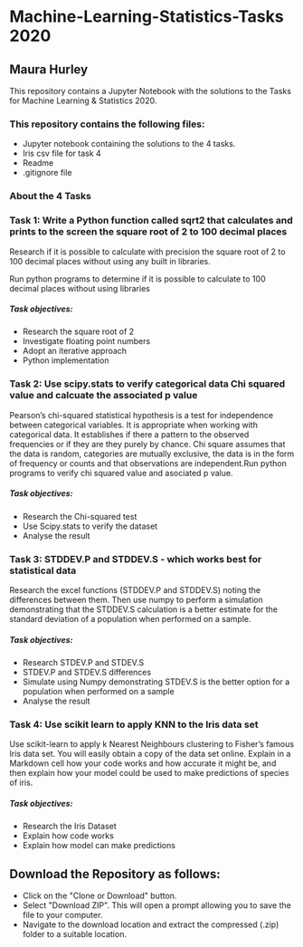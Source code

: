 # Machine-Learning-Statistics-Tasks 2020 

## Maura Hurley

This repository contains a Jupyter Notebook with the solutions to the Tasks for Machine Learning & Statistics 2020. 

    
### This repository contains the following files:

- Jupyter notebook containing the solutions to the 4 tasks.
- Iris csv file for task 4
- Readme
- .gitignore file

### About the 4 Tasks


### Task 1:  Write a Python function called sqrt2 that calculates and prints to the screen the square root of 2 to 100 decimal places

Research if it is possible to calculate with precision the square root of 2 to 100 decimal places without using any built in libraries.

Run python programs to determine if it is possible to calculate to 100 decimal places without using libraries

##### Task objectives:

- Research the square root of 2
- Investigate floating point numbers
- Adopt an iterative approach
- Python implementation

### Task 2:  Use scipy.stats to verify categorical data Chi squared value and calcuate the associated p value 

Pearson’s chi-squared statistical hypothesis is a test for independence between categorical variables. It is appropriate when working with categorical data. It establishes if there a pattern to the observed frequencies or if they are they purely by chance. Chi square assumes that the data is random, categories are mutually exclusive, the data is in the form of frequency or counts and that observations are independent.Run python programs to verify chi squared value and asociated p value.

##### Task objectives:

- Research the Chi-squared test
- Use Scipy.stats to verify the dataset
- Analyse the result

### Task 3: STDDEV.P and STDDEV.S - which works best for statistical data

Research the excel functions (STDDEV.P and STDDEV.S) noting the differences between them. Then use numpy to perform a simulation demonstrating that the STDDEV.S calculation is a better estimate for the standard deviation of a population when performed on a sample. 

##### Task objectives:
- Research STDEV.P and STDEV.S
- STDEV.P and STDEV.S differences
- Simulate using Numpy demonstrating STDEV.S is the better option for a population when performed on a sample
- Analyse the result

### Task 4:  Use scikit learn to apply KNN to the Iris data set

Use scikit-learn to apply k Nearest Neighbours clustering to Fisher’s famous Iris data set. You will easily obtain a copy of the data set online. Explain in a Markdown cell how your code works and how accurate it might be, and then explain how your model could be used to make predictions of species of iris.

##### Task objectives:

- Research the Iris Dataset
- Explain how code works
- Explain how model can make predictions


## Download the Repository as follows:

- Click on the "Clone or Download" button.
- Select "Download ZIP". This will open a prompt allowing you to save the file to your computer.
- Navigate to the download location and extract the compressed (.zip) folder to a suitable location.
